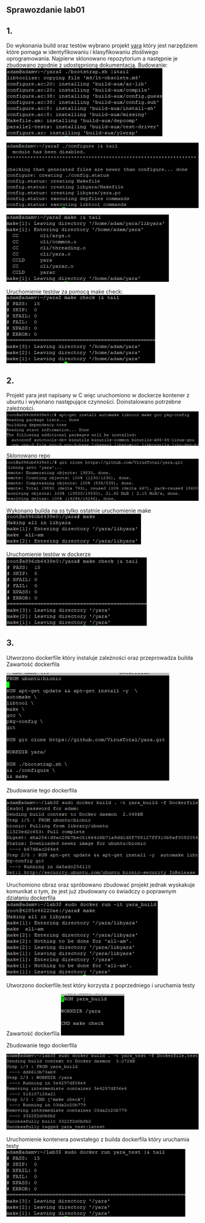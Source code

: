 ## Sprawozdanie lab01


## 1.

Do wykonania build oraz testów wybrano projekt [yara](https://github.com/VirusTotal/yara) który jest narzędziem które pomaga w identyfikowaniu i klasyfikowaniu złośliwego oprogramowania.
Najpierw sklonowano repozytorium a następnie je zbudowano zgodnie z udostępnioną dokumentacją.
Budowanie:
![](1.%20bootstrap.sh.png)

![](2.%20configure.png)

![](3.%20make.png)

Uruchomienie testów za pomocą make check:
![](4.%20testy.png)

## 2.
Projekt yara jest napisany w C więc uruchomiono w dockerze kontener z ubuntu i wykonano następujące czynności.
Doinstalowano potrzebne zależności.
![](5.%20docker%20ubuntu%20zaleznosci.png)

Sklonowano repo
![](6.%20git%20clone%20w%20dockerze.png)

Wykonano builda na ss tylko ostatnie uruchomienie make
![](7.%20make%20w%20dockerze.png)

Uruchomienie testów w dockerze
![](8.%20make%20check%20w%20dockerze.png)


## 3.
Utworzono dockerfile który instaluje zależności oraz przeprowadza builda
Zawartość dockerfila

![](9.%20Dockerfile%20build.png)

Zbudowanie tego dockerfila 

![](10.%20budowanie%20dockerfile%20build.png)

Uruchomiono obraz oraz spróbowano zbudować projekt jednak wyskakuje komunikat o tym, że jest już zbudowany co świadczy o poprawnym działaniu dockerfila
![](11.%20brak%20mozliwosci%20wykonania%20make%20w%20.png)

Utworzono dockerfile.test który korzysta z poprzedniego i uruchamia testy 

Zawartość dockerfila
![](12.%20Dockerfile%20test.png)

Zbudowanie tego dockerfila 

![](13.%20budowanie%20dockerfile%20test.png)

Uruchomienie kontenera powstałego z builda dockerfila który uruchamia testy
![](14.%20run%20dockerfile.test.png)